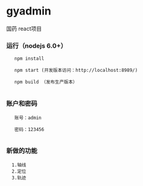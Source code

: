 ﻿# gyadmin
国药 react项目

### 运行（nodejs 6.0+）
```
   npm install

   npm start (开发版本访问：http://localhost:8989/)
  
   npm build （发布生产版本）


```
### 账户和密码
```
   账号：admin 
  
   密码：123456


```
### 新做的功能
```
  1.轴线
  2.定位
  3.轨迹
```
